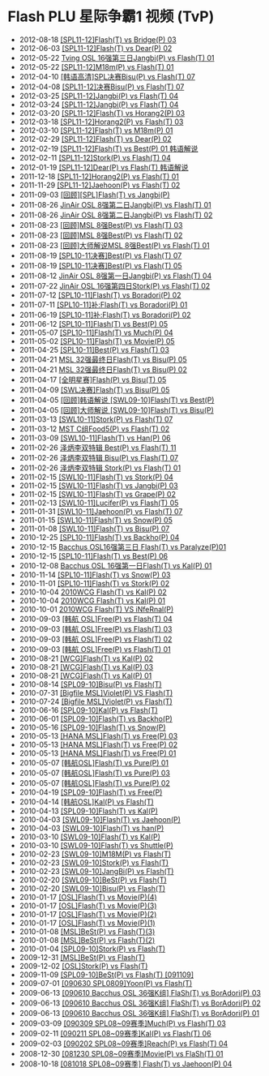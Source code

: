 # Flash PLU 星际争霸1 视频 (TvP)

<ul>
<li> <span>2012-08-18</span> <a href="http://sc.plu.cn/vod/spl08-09/2012-08-18/1048919.html"  target="_blank">[SPL11-12]Flash(T) vs Bridge(P) 03</a></li>
<li> <span>2012-06-03</span> <a href="http://sc.plu.cn/vod/spl08-09/2012-06-03/1046793.html"  target="_blank">[SPL11-12]Flash(T) vs Dear(P) 02</a></li>
<li> <span>2012-05-22</span> <a href="http://sc.plu.cn/vod/OSL2009/2012-05-22/1046536.html"  target="_blank">Tving OSL 16强第三日Jangbi(P) vs Flash(T) 01</a></li>
<li> <span>2012-05-22</span> <a href="http://sc.plu.cn/vod/spl08-09/2012-05-22/1046533.html"  target="_blank">[SPL11-12]M18m(P) vs Flash(T) 01</a></li>
<li> <span>2012-04-10</span> <a href="http://sc.plu.cn/vod/spl08-09/2012-04-12/1045860.html"  target="_blank">[韩语高清]SPL决赛Bisu(P) vs Flash(T) 07</a></li>
<li> <span>2012-04-08</span> <a href="http://sc.plu.cn/vod/spl08-09/2012-04-08/1045810.html"  target="_blank">[SPL11-12]决赛Bisu(P) vs Flash(T) 07</a></li>
<li> <span>2012-03-25</span> <a href="http://sc.plu.cn/vod/spl08-09/2012-03-25/1045610.html"  target="_blank">[SPL11-12]Jangbi(P) vs Flash(T) 04</a></li>
<li> <span>2012-03-24</span> <a href="http://sc.plu.cn/vod/spl08-09/2012-03-24/1045576.html"  target="_blank">[SPL11-12]Jangbi(P) vs Flash(T) 04</a></li>
<li> <span>2012-03-20</span> <a href="http://sc.plu.cn/vod/spl08-09/2012-03-20/1045529.html"  target="_blank">[SPL11-12]Flash(T) vs Horang2(P) 03</a></li>
<li> <span>2012-03-18</span> <a href="http://sc.plu.cn/vod/spl08-09/2012-03-18/1045482.html"  target="_blank">[SPL11-12]Horang2(P) vs Flash(T) 03</a></li>
<li> <span>2012-03-10</span> <a href="http://sc.plu.cn/vod/spl08-09/2012-03-10/1045335.html"  target="_blank">[SPL11-12]Flash(T) vs M18m(P) 01</a></li>
<li> <span>2012-02-29</span> <a href="http://sc.plu.cn/vod/spl08-09/2012-02-29/1045137.html"  target="_blank">[SPL11-12]Flash(T) vs Dear(P) 02</a></li>
<li> <span>2012-02-19</span> <a href="http://sc.plu.cn/vod/spl08-09/2012-02-19/1044936.html"  target="_blank">[SPL11-12]Flash(T) vs Best(P) 01 韩语解说</a></li>
<li> <span>2012-02-11</span> <a href="http://sc.plu.cn/vod/spl08-09/2012-02-11/1044793.html"  target="_blank">[SPL11-12]Stork(P) vs Flash(T) 04  	</a></li>
<li> <span>2012-01-19</span> <a href="http://sc.plu.cn/vod/spl08-09/2012-01-19/1044441.html"  target="_blank">[SPL11-12]Dear(P) vs Flash(T) 韩语解说</a></li>
<li> <span>2011-12-18</span> <a href="http://sc.plu.cn/vod/spl08-09/2011-12-18/1043885.html"  target="_blank">[SPL11-12]Horang2(P) vs Flash(T) 01</a></li>
<li> <span>2011-11-29</span> <a href="http://sc.plu.cn/vod/spl08-09/2011-11-29/1043407.html"  target="_blank">[SPL11-12]Jaehoon(P) vs Flash(T) 02</a></li>
<li> <span>2011-09-03</span> <a href="http://sc.plu.cn/vod/f/2011-09-03/1041168.html"  target="_blank">[回顾][SPL]Flash(T) vs Jangbi(P)</a></li>
<li> <span>2011-08-26</span> <a href="http://sc.plu.cn/vod/OSL2009/2011-08-26/1040982.html"  target="_blank">JinAir OSL 8强第二日Jangbi(P) vs Flash(T) 01</a></li>
<li> <span>2011-08-26</span> <a href="http://sc.plu.cn/vod/OSL2009/2011-08-26/1040983.html"  target="_blank">JinAir OSL 8强第二日Jangbi(P) vs Flash(T) 02</a></li>
<li> <span>2011-08-23</span> <a href="http://sc.plu.cn/vod/f/2011-08-23/1040888.html"  target="_blank">[回顾]MSL 8强Best(P) vs Flash(T) 03</a></li>
<li> <span>2011-08-23</span> <a href="http://sc.plu.cn/vod/f/2011-08-23/1040887.html"  target="_blank">[回顾]MSL 8强Best(P) vs Flash(T) 02</a></li>
<li> <span>2011-08-23</span> <a href="http://sc.plu.cn/vod/f/2011-08-23/1040886.html"  target="_blank">[回顾]大师解说MSL 8强Best(P) vs Flash(T) 01</a></li>
<li> <span>2011-08-19</span> <a href="http://sc.plu.cn/vod/spl08-09/2011-08-19/1040743.html"  target="_blank">[SPL10-11决赛]Best(P) vs Flash(T) 07</a></li>
<li> <span>2011-08-19</span> <a href="http://sc.plu.cn/vod/spl08-09/2011-08-19/1040741.html"  target="_blank">[SPL10-11决赛]Best(P) vs Flash(T) 05</a></li>
<li> <span>2011-08-12</span> <a href="http://sc.plu.cn/vod/OSL2009/2011-08-12/1040508.html"  target="_blank">JinAir OSL 8强第一日Jangbi(P) vs Flash(T) 04</a></li>
<li> <span>2011-07-22</span> <a href="http://sc.plu.cn/vod/OSL2009/2011-07-22/1039877.html"  target="_blank">JinAir OSL 16强第四日Stork(P) vs Flash(T) 02</a></li>
<li> <span>2011-07-12</span> <a href="http://sc.plu.cn/vod/spl08-09/2011-07-12/1039580.html"  target="_blank">[SPL10-11]Flash(T) vs Boradori(P) 02</a></li>
<li> <span>2011-07-11</span> <a href="http://sc.plu.cn/vod/spl08-09/2011-07-11/1039546.html"  target="_blank">[SPL10-11]补:Flash(T) vs Boradori(P) 01</a></li>
<li> <span>2011-06-19</span> <a href="http://sc.plu.cn/vod/spl08-09/2011-06-19/1038464.html"  target="_blank">[SPL10-11]补:Flash(T) vs Boradori(P) 02</a></li>
<li> <span>2011-06-12</span> <a href="http://sc.plu.cn/vod/spl08-09/2011-06-12/1038264.html"  target="_blank">[SPL10-11]Flash(T) vs Best(P) 05</a></li>
<li> <span>2011-05-07</span> <a href="http://sc.plu.cn/vod/spl08-09/2011-05-07/1037281.html"  target="_blank">[SPL10-11]Flash(T) vs Much(P) 04</a></li>
<li> <span>2011-05-02</span> <a href="http://sc.plu.cn/vod/spl08-09/2011-05-02/1037066.html"  target="_blank">[SPL10-11]Flash(T) vs Movie(P) 05</a></li>
<li> <span>2011-04-25</span> <a href="http://sc.plu.cn/vod/spl08-09/2011-04-25/1036565.html"  target="_blank">[SPL10-11]Best(P) vs Flash(T) 03</a></li>
<li> <span>2011-04-21</span> <a href="http://sc.plu.cn/vod/msl09/2011-04-21/1036404.html"  target="_blank">MSL 32强最终日Flash(T) vs Bisu(P) 05</a></li>
<li> <span>2011-04-21</span> <a href="http://sc.plu.cn/vod/msl09/2011-04-21/1036401.html"  target="_blank">MSL 32强最终日Flash(T) vs Bisu(P) 02</a></li>
<li> <span>2011-04-17</span> <a href="http://sc.plu.cn/vod/spl08-09/2011-04-17/1035849.html"  target="_blank">[全明星赛]Flash(P) vs Bisu(T) 05</a></li>
<li> <span>2011-04-09</span> <a href="http://sc.plu.cn/vod/spl08-09/2011-04-09/1035427.html"  target="_blank">[SWL决赛]Flash(T) vs Bisu(P) 05</a></li>
<li> <span>2011-04-05</span> <a href="http://sc.plu.cn/vod/f/2011-04-05/1035355.html"  target="_blank">[回顾]韩语解说 [SWL09-10]Flash(T) vs Best(P)</a></li>
<li> <span>2011-04-05</span> <a href="http://sc.plu.cn/vod/f/2011-04-05/1035353.html"  target="_blank">[回顾]大师解说 [SWL09-10]Flash(T) vs Bisu(P)</a></li>
<li> <span>2011-03-13</span> <a href="http://sc.plu.cn/vod/spl08-09/2011-03-13/1034692.html"  target="_blank">[SWL10-11]Stork(P) vs Flash(T) 07</a></li>
<li> <span>2011-03-12</span> <a href="http://sc.plu.cn/vod/msl09/2011-03-12/1034677.html"  target="_blank">MST C组Food5(P) vs Flash(T) 02</a></li>
<li> <span>2011-03-09</span> <a href="http://sc.plu.cn/vod/spl08-09/2011-03-09/1034637.html"  target="_blank">[SWL10-11]Flash(T) vs Han(P) 06</a></li>
<li> <span>2011-02-26</span> <a href="http://sc.plu.cn/vod/hotvod/2011-02-26/1034442.html"  target="_blank">泽炳李双特辑 Best(P) vs Flash(T) 11</a></li>
<li> <span>2011-02-26</span> <a href="http://sc.plu.cn/vod/hotvod/2011-02-26/1034438.html"  target="_blank">泽炳李双特辑 Bisu(P) vs Flash(T) 07</a></li>
<li> <span>2011-02-26</span> <a href="http://sc.plu.cn/vod/hotvod/2011-02-26/1034432.html"  target="_blank">泽炳李双特辑 Stork(P) vs Flash(T) 01</a></li>
<li> <span>2011-02-15</span> <a href="http://sc.plu.cn/vod/spl08-09/2011-02-15/1034286.html"  target="_blank">[SWL10-11]Flash(T) vs Stork(P) 04</a></li>
<li> <span>2011-02-15</span> <a href="http://sc.plu.cn/vod/spl08-09/2011-02-15/1034285.html"  target="_blank">[SWL10-11]Flash(T) vs Jangbi(P) 03</a></li>
<li> <span>2011-02-15</span> <a href="http://sc.plu.cn/vod/spl08-09/2011-02-15/1034284.html"  target="_blank">[SWL10-11]Flash(T) vs Grape(P) 02</a></li>
<li> <span>2011-02-13</span> <a href="http://sc.plu.cn/vod/spl08-09/2011-02-13/1034267.html"  target="_blank">[SWL10-11]Lucifer(P) vs Flash(T) 05</a></li>
<li> <span>2011-01-31</span> <a href="http://sc.plu.cn/vod/spl08-09/2011-01-31/1034230.html"  target="_blank">[SWL10-11]Jaehoon(P) vs Flash(T) 07</a></li>
<li> <span>2011-01-15</span> <a href="http://sc.plu.cn/vod/spl08-09/2011-01-15/1034058.html"  target="_blank">[SWL10-11]Flash(T) vs Snow(P) 05</a></li>
<li> <span>2011-01-08</span> <a href="http://sc.plu.cn/vod/spl08-09/2011-01-08/1033981.html"  target="_blank">[SWL10-11]Flash(T) vs Bisu(P) 07</a></li>
<li> <span>2010-12-25</span> <a href="http://sc.plu.cn/vod/spl08-09/2010-12-25/1033850.html"  target="_blank">[SPL10-11]Flash(T) vs Backho(P) 04</a></li>
<li> <span>2010-12-15</span> <a href="http://sc.plu.cn/vod/OSL2009/2010-12-15/1033742.html"  target="_blank">Bacchus OSL16强第三日 Flash(T) vs Paralyze(P)01</a></li>
<li> <span>2010-12-15</span> <a href="http://sc.plu.cn/vod/spl08-09/2010-12-15/1033741.html"  target="_blank">[SPL10-11]Flash(T) vs Best(P) 06</a></li>
<li> <span>2010-12-08</span> <a href="http://sc.plu.cn/vod/OSL2009/2010-12-08/1033672.html"  target="_blank">Bacchus OSL 16强第一日Flash(T) vs Kal(P) 01</a></li>
<li> <span>2010-11-14</span> <a href="http://sc.plu.cn/vod/spl08-09/2010-11-14/1033357.html"  target="_blank">[SPL10-11]Flash(T) vs Snow(P) 03</a></li>
<li> <span>2010-11-01</span> <a href="http://sc.plu.cn/vod/spl08-09/2010-11-01/1033160.html"  target="_blank">[SPL10-11]Flash(T) vs Stork(P) 02</a></li>
<li> <span>2010-10-04</span> <a href="http://sc.plu.cn/vod/wcg2008/2010-10-04/1032933.html"  target="_blank">2010WCG Flash(T) vs Kal(P) 02</a></li>
<li> <span>2010-10-04</span> <a href="http://sc.plu.cn/vod/wcg2008/2010-10-04/1032932.html"  target="_blank">2010WCG Flash(T) vs Kal(P) 01</a></li>
<li> <span>2010-10-01</span> <a href="http://sc.plu.cn/vod/wcg2008/2010-10-01/1032907.html"  target="_blank">2010WCG Flash(T) VS iNfeRnal(P)</a></li>
<li> <span>2010-09-03</span> <a href="http://sc.plu.cn/vod/OSL2009/2010-09-03/1032817.html"  target="_blank">[韩航 OSL]Free(P) vs Flash(T) 04</a></li>
<li> <span>2010-09-03</span> <a href="http://sc.plu.cn/vod/OSL2009/2010-09-03/1032816.html"  target="_blank">[韩航 OSL]Free(P) vs Flash(T) 03</a></li>
<li> <span>2010-09-03</span> <a href="http://sc.plu.cn/vod/OSL2009/2010-09-03/1032815.html"  target="_blank">[韩航 OSL]Free(P) vs Flash(T) 02</a></li>
<li> <span>2010-09-03</span> <a href="http://sc.plu.cn/vod/OSL2009/2010-09-03/1032814.html"  target="_blank">[韩航 OSL]Free(P) vs Flash(T) 01</a></li>
<li> <span>2010-08-21</span> <a href="http://sc.plu.cn/vod/wcg2008/2010-08-21/1032755.html"  target="_blank">[WCG]Flash(T) vs Kal(P) 02</a></li>
<li> <span>2010-08-21</span> <a href="http://sc.plu.cn/vod/wcg2008/2010-08-21/1032754.html"  target="_blank">[WCG]Flash(T) vs Kal(P) 03</a></li>
<li> <span>2010-08-21</span> <a href="http://sc.plu.cn/vod/wcg2008/2010-08-21/1032753.html"  target="_blank">[WCG]Flash(T) vs Kal(P) 01</a></li>
<li> <span>2010-08-14</span> <a href="http://sc.plu.cn/vod/spl08-09/2010-08-14/1032700.html"  target="_blank">[SPL09-10]Bisu(P) vs Flash(T)</a></li>
<li> <span>2010-07-31</span> <a href="http://sc.plu.cn/vod/msl09/2010-07-31/1032575.html"  target="_blank">[Bigfile MSL]Violet(P) VS Flash(T)</a></li>
<li> <span>2010-07-24</span> <a href="http://sc.plu.cn/vod/msl09/2010-07-24/1032513.html"  target="_blank">[Bigfile MSL]Violet(P) vs Flash(T)</a></li>
<li> <span>2010-06-16</span> <a href="http://sc.plu.cn/vod/spl08-09/2010-06-16/1032005.html"  target="_blank">[SPL09-10]Kal(P) vs Flash(T)</a></li>
<li> <span>2010-06-01</span> <a href="http://sc.plu.cn/vod/spl08-09/2010-06-01/1031855.html"  target="_blank">[SPL09-10]Flash(T) vs Backho(P)</a></li>
<li> <span>2010-05-16</span> <a href="http://sc.plu.cn/vod/spl08-09/2010-05-16/1031708.html"  target="_blank">[SPL09-10]Flash(T) vs Snow(P)</a></li>
<li> <span>2010-05-13</span> <a href="http://sc.plu.cn/vod/msl09/2010-05-13/1031681.html"  target="_blank">[HANA MSL]Flash(T) vs Free(P) 03</a></li>
<li> <span>2010-05-13</span> <a href="http://sc.plu.cn/vod/msl09/2010-05-13/1031680.html"  target="_blank">[HANA MSL]Flash(T) vs Free(P) 02</a></li>
<li> <span>2010-05-13</span> <a href="http://sc.plu.cn/vod/msl09/2010-05-13/1031679.html"  target="_blank">[HANA MSL]Flash(T) vs Free(P) 01</a></li>
<li> <span>2010-05-07</span> <a href="http://sc.plu.cn/vod/OSL2009/2010-05-07/1031607.html"  target="_blank">[韩航OSL]Flash(T) vs Pure(P) 01</a></li>
<li> <span>2010-05-07</span> <a href="http://sc.plu.cn/vod/OSL2009/2010-05-07/1031606.html"  target="_blank">[韩航OSL]Flash(T) vs Pure(P) 03</a></li>
<li> <span>2010-05-07</span> <a href="http://sc.plu.cn/vod/OSL2009/2010-05-07/1031605.html"  target="_blank">[韩航OSL]Flash(T) vs Pure(P) 02</a></li>
<li> <span>2010-04-19</span> <a href="http://sc.plu.cn/vod/spl08-09/2010-04-19/1031372.html"  target="_blank">[SPL09-10]Flash(T) vs Free(P)</a></li>
<li> <span>2010-04-14</span> <a href="http://sc.plu.cn/vod/OSL2009/2010-04-14/1031337.html"  target="_blank">[韩航OSL]Kal(P) vs Flash(T)</a></li>
<li> <span>2010-04-13</span> <a href="http://sc.plu.cn/vod/spl08-09/2010-04-13/1031314.html"  target="_blank">[SPL09-10]Flash(T) vs Kal(P)</a></li>
<li> <span>2010-04-03</span> <a href="http://sc.plu.cn/vod/spl08-09/2010-04-03/1031229.html"  target="_blank">[SWL09-10]Flash(T) vs Jaehoon(P)</a></li>
<li> <span>2010-04-03</span> <a href="http://sc.plu.cn/vod/spl08-09/2010-04-03/1031225.html"  target="_blank">[SWL09-10]Flash(T) vs han(P)</a></li>
<li> <span>2010-03-10</span> <a href="http://sc.plu.cn/vod/spl08-09/2010-03-10/1030820.html"  target="_blank">[SWL09-10]Flash(T) vs Kal(P)</a></li>
<li> <span>2010-03-10</span> <a href="http://sc.plu.cn/vod/spl08-09/2010-03-10/1030819.html"  target="_blank">[SWL09-10]Flash(T) vs Shuttle(P)</a></li>
<li> <span>2010-02-23</span> <a href="http://sc.plu.cn/vod/spl08-09/2010-02-23/1030488.html"  target="_blank">[SWL09-10]M18M(P) vs Flash(T)</a></li>
<li> <span>2010-02-23</span> <a href="http://sc.plu.cn/vod/spl08-09/2010-02-23/1030487.html"  target="_blank">[SWL09-10]Stork(P) vs Flash(T)</a></li>
<li> <span>2010-02-23</span> <a href="http://sc.plu.cn/vod/spl08-09/2010-02-23/1030486.html"  target="_blank">[SWL09-10]JangBi(P) vs Flash(T)</a></li>
<li> <span>2010-02-20</span> <a href="http://sc.plu.cn/vod/spl08-09/2010-02-20/1030437.html"  target="_blank">[SWL09-10]BeSt(P) vs Flash(T)</a></li>
<li> <span>2010-02-20</span> <a href="http://sc.plu.cn/vod/spl08-09/2010-02-20/1030435.html"  target="_blank">[SWL09-10]Bisu(P) vs Flash(T)</a></li>
<li> <span>2010-01-17</span> <a href="http://sc.plu.cn/vod/OSL2009/2010-01-17/1030081.html"  target="_blank">[OSL]Flash(T) vs Movie(P)(4)</a></li>
<li> <span>2010-01-17</span> <a href="http://sc.plu.cn/vod/OSL2009/2010-01-17/1030080.html"  target="_blank">[OSL]Flash(T) vs Movie(P)(3)</a></li>
<li> <span>2010-01-17</span> <a href="http://sc.plu.cn/vod/OSL2009/2010-01-17/1030079.html"  target="_blank">[OSL]Flash(T) vs Movie(P)(2)</a></li>
<li> <span>2010-01-17</span> <a href="http://sc.plu.cn/vod/OSL2009/2010-01-17/1030078.html"  target="_blank">[OSL]Flash(T) vs Movie(P)(1)</a></li>
<li> <span>2010-01-08</span> <a href="http://sc.plu.cn/vod/msl09/2010-01-08/1029949.html"  target="_blank">[MSL]BeSt(P) vs Flash(T)(3)</a></li>
<li> <span>2010-01-08</span> <a href="http://sc.plu.cn/vod/msl09/2010-01-08/1029948.html"  target="_blank">[MSL]BeSt(P) vs Flash(T)(2)</a></li>
<li> <span>2010-01-04</span> <a href="http://sc.plu.cn/vod/spl08-09/2010-01-04/1029927.html"  target="_blank">[SPL09-10]Stork(P) vs Flash(T)</a></li>
<li> <span>2009-12-31</span> <a href="http://sc.plu.cn/vod/msl09/2009-12-31/1029849.html"  target="_blank">[MSL]BeSt(P) vs Flash(T)</a></li>
<li> <span>2009-12-02</span> <a href="http://sc.plu.cn/vod/OSL2009/2009-12-02/1029317.html"  target="_blank">[OSL]Stork(P) vs Flash(T)</a></li>
<li> <span>2009-11-09</span> <a href="http://sc.plu.cn/vod/spl08-09/2009-11-09/1028966.html"  target="_blank">[SPL09-10]BeSt(P) vs Flash(T) [091109]</a></li>
<li> <span>2009-07-01</span> <a href="http://sc.plu.cn/vod/spl08-09/2009-07-01/1027333.html"  target="_blank">[090630 SPL0809]Yoon(P) vs Flash(T)</a></li>
<li> <span>2009-06-13</span> <a href="http://sc.plu.cn/vod/OSL2009/2009-06-13/1027158.html"  target="_blank">[090610 Bacchus OSL 36强K组] FlaSh(T) vs BorAdori(P) 03</a></li>
<li> <span>2009-06-13</span> <a href="http://sc.plu.cn/vod/OSL2009/2009-06-13/1027156.html"  target="_blank">[090610 Bacchus OSL 36强K组] FlaSh(T) vs BorAdori(P) 02</a></li>
<li> <span>2009-06-13</span> <a href="http://sc.plu.cn/vod/OSL2009/2009-06-13/1027155.html"  target="_blank">[090610 Bacchus OSL 36强K组] FlaSh(T) vs BorAdori(P) 01</a></li>
<li> <span>2009-03-09</span> <a href="http://sc.plu.cn/vod/spl08-09/2009-03-19/6407.html"  target="_blank">[090309 SPL08~09赛季]Much(P) vs Flash(T) 03</a></li>
<li> <span>2009-02-11</span> <a href="http://sc.plu.cn/vod/spl08-09/2009-03-19/6250.html"  target="_blank">[090211 SPL08~09赛季]Kal(P) vs Flash(T) 06</a></li>
<li> <span>2009-02-03</span> <a href="http://sc.plu.cn/vod/spl08-09/2009-03-19/6198.html"  target="_blank">[090202 SPL08~09赛季]Reach(P) vs Flash(T) 04</a></li>
<li> <span>2008-12-30</span> <a href="http://sc.plu.cn/vod/spl08-09/2009-03-19/6095.html"  target="_blank">[081230 SPL08~09赛季]Movie(P) vs FlaSh(T) 01</a></li>
<li> <span>2008-10-18</span> <a href="http://sc.plu.cn/vod/spl08-09/2009-03-19/5501.html"  target="_blank">[081018 SPL08~09赛季] Flash(T) vs Jaehoon(P) 04</a></li>
</ul>